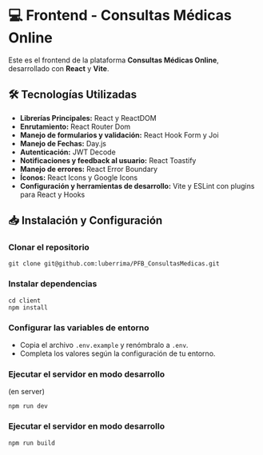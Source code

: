 # 💻 Frontend - Consultas Médicas Online

Este es el frontend de la plataforma **Consultas Médicas Online**, desarrollado con **React** y **Vite**.

## 🛠 Tecnologías Utilizadas

-   **Librerías Principales:** React y ReactDOM
-   **Enrutamiento:** React Router Dom
-   **Manejo de formularios y validación:** React Hook Form y Joi
-   **Manejo de Fechas:** Day.js
-   **Autenticación:** JWT Decode
-   **Notificaciones y feedback al usuario:** React Toastify
-   **Manejo de errores:** React Error Boundary
-   **Íconos:** React Icons y Google Icons
-   **Configuración y herramientas de desarrollo:** Vite y ESLint con plugins para React y Hooks

## 📥 Instalación y Configuración

### **Clonar el repositorio**

```
git clone git@github.com:luberrima/PFB_ConsultasMedicas.git
```

### **Instalar dependencias**

```
cd client
npm install
```

### **Configurar las variables de entorno**

-   Copia el archivo `.env.example` y renómbralo a `.env`.
-   Completa los valores según la configuración de tu entorno.

### **Ejecutar el servidor en modo desarrollo**

(en server)

```
npm run dev
```

### **Ejecutar el servidor en modo desarrollo**

```
npm run build
```
